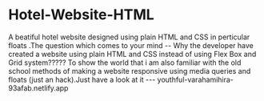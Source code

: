 # Hotel-Website-HTML

A beatiful hotel website designed using plain HTML and CSS in perticular floats .The question which comes to your mind -- Why the developer have created a website using plain HTML and CSS instead of using Flex Box and Grid system????? To show the world that i am also familiar with the old school methods of making a website responsive using media queries and floats (just an hack).Just have a look at it --- youthful-varahamihira-93afab.netlify.app
